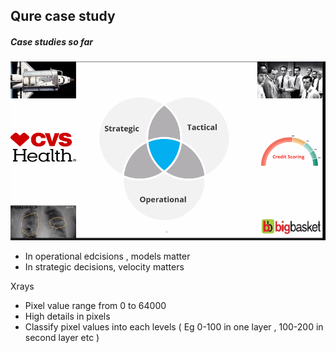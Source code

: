 ## Qure case study

##### Case studies so far
![](Summary.png)

- In operational edcisions , models matter
- In strategic decisions, velocity matters

Xrays
- Pixel value range from 0 to 64000
- High details in pixels
- Classify pixel values into each levels ( Eg 0-100 in one layer , 100-200 in second layer etc )